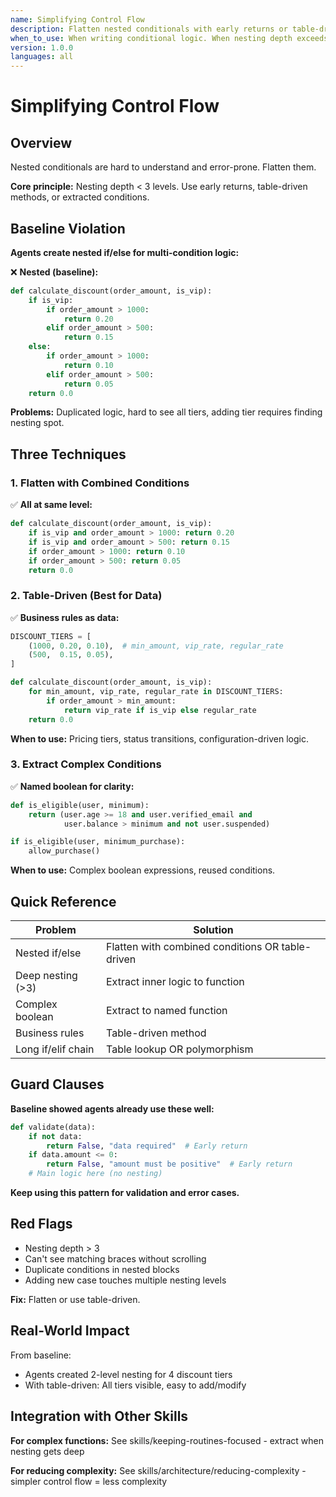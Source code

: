 ```yaml
---
name: Simplifying Control Flow
description: Flatten nested conditionals with early returns or table-driven methods - keep nesting depth under 3 levels
when_to_use: When writing conditional logic. When nesting depth exceeds 2-3 levels. When multiple conditions determine outcome. When similar if/else patterns repeat. When business rules encoded in nested ifs. When control flow is hard to follow. When nested if statements exist. When adding new cases requires deep surgery.
version: 1.0.0
languages: all
---
```


# Simplifying Control Flow

## Overview

Nested conditionals are hard to understand and error-prone. Flatten them.

**Core principle:** Nesting depth < 3 levels. Use early returns, table-driven methods, or extracted conditions.

## Baseline Violation

**Agents create nested if/else for multi-condition logic:**

❌ **Nested (baseline):**
```python
def calculate_discount(order_amount, is_vip):
    if is_vip:
        if order_amount > 1000:
            return 0.20
        elif order_amount > 500:
            return 0.15
    else:
        if order_amount > 1000:
            return 0.10
        elif order_amount > 500:
            return 0.05
    return 0.0
```

**Problems:** Duplicated logic, hard to see all tiers, adding tier requires finding nesting spot.

## Three Techniques

### 1. Flatten with Combined Conditions

✅ **All at same level:**
```python
def calculate_discount(order_amount, is_vip):
    if is_vip and order_amount > 1000: return 0.20
    if is_vip and order_amount > 500: return 0.15
    if order_amount > 1000: return 0.10
    if order_amount > 500: return 0.05
    return 0.0
```

### 2. Table-Driven (Best for Data)

✅ **Business rules as data:**
```python
DISCOUNT_TIERS = [
    (1000, 0.20, 0.10),  # min_amount, vip_rate, regular_rate
    (500,  0.15, 0.05),
]

def calculate_discount(order_amount, is_vip):
    for min_amount, vip_rate, regular_rate in DISCOUNT_TIERS:
        if order_amount > min_amount:
            return vip_rate if is_vip else regular_rate
    return 0.0
```

**When to use:** Pricing tiers, status transitions, configuration-driven logic.

### 3. Extract Complex Conditions

✅ **Named boolean for clarity:**
```python
def is_eligible(user, minimum):
    return (user.age >= 18 and user.verified_email and
            user.balance > minimum and not user.suspended)

if is_eligible(user, minimum_purchase):
    allow_purchase()
```

**When to use:** Complex boolean expressions, reused conditions.

## Quick Reference

| Problem | Solution |
|---------|----------|
| Nested if/else | Flatten with combined conditions OR table-driven |
| Deep nesting (>3) | Extract inner logic to function |
| Complex boolean | Extract to named function |
| Business rules | Table-driven method |
| Long if/elif chain | Table lookup OR polymorphism |

## Guard Clauses

**Baseline showed agents already use these well:**

```python
def validate(data):
    if not data:
        return False, "data required"  # Early return
    if data.amount <= 0:
        return False, "amount must be positive"  # Early return
    # Main logic here (no nesting)
```

**Keep using this pattern for validation and error cases.**

## Red Flags

- Nesting depth > 3
- Can't see matching braces without scrolling
- Duplicate conditions in nested blocks
- Adding new case touches multiple nesting levels

**Fix:** Flatten or use table-driven.

## Real-World Impact

From baseline:
- Agents created 2-level nesting for 4 discount tiers
- With table-driven: All tiers visible, easy to add/modify

## Integration with Other Skills

**For complex functions:** See skills/keeping-routines-focused - extract when nesting gets deep

**For reducing complexity:** See skills/architecture/reducing-complexity - simpler control flow = less complexity
